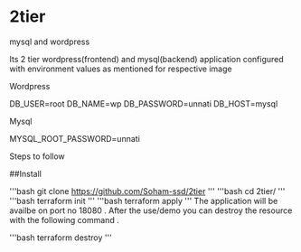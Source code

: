 # 2tier
mysql and wordpress

Its 2 tier wordpress(frontend) and mysql(backend) application configured with environment values as mentioned for respective image


Wordpress

DB_USER=root
DB_NAME=wp
DB_PASSWORD=unnati
DB_HOST=mysql


Mysql 

MYSQL_ROOT_PASSWORD=unnati


Steps to follow

##Install

'''bash
git clone  https://github.com/Soham-ssd/2tier
'''
'''bash
cd 2tier/
'''
'''bash
terraform init
'''
'''bash
terraform apply
'''
The application will be availbe on port no 18080 .
After the use/demo you can destroy the resource with the following command .

'''bash
terraform destroy
'''   
